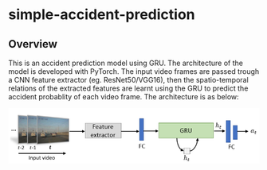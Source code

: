 # simple-accident-prediction
## Overview
This is an accident prediction model using GRU. The architecture of the model is developed with PyTorch. The input video frames are passed trough a CNN feature extractor (eg. ResNet50/VGG16), then the spatio-temporal relations of the extracted features are learnt using the GRU to predict the accident probablity of each video frame. The architecture is as below:
<div align=center>
  <img src="asset/architecture.PNG" alt="Architecture" width="800"/>
</div>

